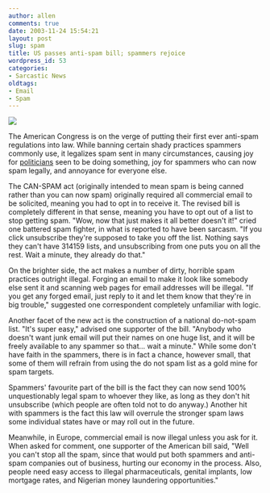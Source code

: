 ```yaml
---
author: allen
comments: true
date: 2003-11-24 15:54:21
layout: post
slug: spam
title: US passes anti-spam bill; spammers rejoice
wordpress_id: 53
categories:
- Sarcastic News
oldtags:
- Email
- Spam
---
```


![](/images/old/spam.jpg)

The American Congress is on the verge of putting their first ever anti-spam regulations into law. While banning certain shady practices spammers commonly use, it legalizes spam sent in many circumstances, causing joy for [politicians](/fun/asylum/) seen to be doing something, joy for spammers who can now spam legally, and annoyance for everyone else.

The CAN-SPAM act (originally intended to mean spam is being canned rather than you can now spam) originally required all commercial email to be solicited, meaning you had to opt in to receive it. The revised bill is completely different in that sense, meaning you have to opt out of a list to stop getting spam. "Wow, now that just makes it all better doesn't it!" cried one battered spam fighter, in what is reported to have been sarcasm. "If you click unsubscribe they're supposed to take you off the list. Nothing says they can't have 314159 lists, and unsubscribing from one puts you on all the rest. Wait a minute, they already do that."

On the brighter side, the act makes a number of dirty, horrible spam practices outright illegal. Forging an email to make it look like somebody else sent it and scanning web pages for email addresses will be illegal. "If you get any forged email, just reply to it and let them know that they're in big trouble," suggested one correspondent completely unfamiliar with logic.

Another facet of the new act is the construction of a national do-not-spam list. "It's super easy," advised one supporter of the bill. "Anybody who doesn't want junk email will put their names on one huge list, and it will be freely available to any spammer so that... wait a minute." While some don't have faith in the spammers, there is in fact a chance, however small, that some of them will refrain from using the do not spam list as a gold mine for spam targets.

Spammers' favourite part of the bill is the fact they can now send 100% unquestionably legal spam to whoever they like, as long as they don't hit unsubscribe (which people are often told not to do anyway.) Another hit with spammers is the fact this law will overrule the stronger spam laws some individual states have or may roll out in the future.

Meanwhile, in Europe, commercial email is now illegal unless you ask for it. When asked for comment, one supporter of the American bill said, "Well you can't stop all the spam, since that would put both spammers and anti-spam companies out of business, hurting our economy in the process. Also, people need easy access to illegal pharmaceuticals, genital implants, low mortgage rates, and Nigerian money laundering opportunities."
